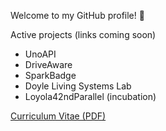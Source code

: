 Welcome to my GitHub profile! 👋

Active projects (links coming soon)

- UnoAPI
- DriveAware
- SparkBadge
- Doyle Living Systems Lab
- Loyola42ndParallel (incubation)

[Curriculum Vitae (PDF)](https://github.com/klaeufer/cv/releases/latest/download/laufer-cv.pdf)

<!--
**klaeufer/klaeufer** is a ✨ _special_ ✨ repository because its `README.md` (this file) appears on your GitHub profile.

Here are some ideas to get you started:

- 🔭 I’m currently working on ...
- 🌱 I’m currently learning ...
- 👯 I’m looking to collaborate on ...
- 🤔 I’m looking for help with ...
- 💬 Ask me about ...
- 📫 How to reach me: ...
- 😄 Pronouns: ...
- ⚡ Fun fact: ...
-->
